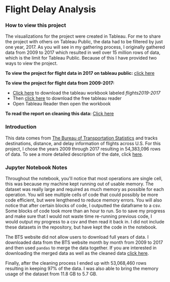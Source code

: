 # Flight Delay Analysis

### How to view this project

The visualizations for the project were created in Tableau. For me to share the project with others on Tableau Public, the data had to be filtered by just one year, 2017. As you will see in my gathering process, I originally gathered data from 2009 to 2017 which resulted in well over 15 million rows of data, which is the limit for Tableau Public. Because of this I have provided two ways to view the project.

**To view the project for flight data in 2017 on tableau public:** [click here](https://public.tableau.com/profile/kenneth5709#!/vizhome/FlightDelayAnalysis_16/FlightsStory)

**To view the project for flight data from 2009-2017:**
* [Click here](https://drive.google.com/open?id=15U1loH4gTsSkWUpbxGPWWKsA19OOA6wA) to download the tableau workbook labeled *flights2019-2017*
* Then [click here](https://www.tableau.com/products/reader) to download the free tableau reader
* Open Tableau Reader then open the workbook

**To read the report on cleaning this data:**
[Click here](https://kennethacurtis.github.io/flight_delay_analysis/)

### Introduction

This data comes from [The Bureau of Transportation Statistics](https://www.transtats.bts.gov/DL_SelectFields.asp?Table_ID=) and tracks destinations, distance, and delay information of flights across U.S. For this project, I chose the years 2009 through 2017 resulting in 54,383,096 rows of data. To see a more detailed description of the date, click [here](https://www.transtats.bts.gov/Fields.asp?table_id=236).

### Jupyter Notebook Notes

Throughout the notebook, you'll notice that most operations are single cell, this was because my machine kept running out of usable memory. The dataset was really large and required as much memory as possible for each operation. You will see multiple cells of code that could possibly be more code efficient, but were lengthened to reduce memory errors. You will also notice that after certain blocks of code, I outputted the dataframe to a csv. Some blocks of code took more than an hour to run. So to save my progress and make sure that I would not waste time re-running previous code, I would output my progress to a csv and then read it back in. I did not include these datasets in the repository, but have kept the code in the notebook.

The BTS website did not allow users to download full years of data. I downloaded data from the BTS website month by month from 2009 to 2017 and then used `pandas` to merge the data together. If you are interested in downloading the merged data as well as the cleaned data [click here](https://drive.google.com/open?id=1L1jx_CgARXZ1fpgetbvbON9a5AAr19XO).

Finally, after the cleaning process I ended up with 53,068,460 rows resulting in keeping 97% of the data. I was also able to bring the memory usage of the dataset from 11.8 GB to 5.7 GB.
